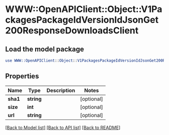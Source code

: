 # WWW::OpenAPIClient::Object::V1PackagesPackageIdVersionIdJsonGet200ResponseDownloadsClient

## Load the model package
```perl
use WWW::OpenAPIClient::Object::V1PackagesPackageIdVersionIdJsonGet200ResponseDownloadsClient;
```

## Properties
Name | Type | Description | Notes
------------ | ------------- | ------------- | -------------
**sha1** | **string** |  | [optional] 
**size** | **int** |  | [optional] 
**url** | **string** |  | [optional] 

[[Back to Model list]](../README.md#documentation-for-models) [[Back to API list]](../README.md#documentation-for-api-endpoints) [[Back to README]](../README.md)


